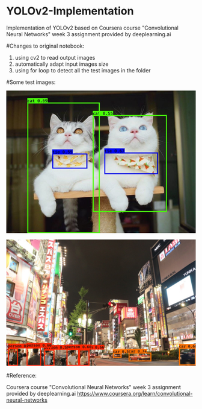 # YOLOv2-Implementation
Implementation of YOLOv2 based on Coursera course "Convolutional Neural Networks" week 3 assignment provided by deeplearning.ai

#Changes to original notebook:
1. using cv2 to read output images
2. automatically adapt input images size
3. using for loop to detect all the test images in the folder

#Some test images:

![alt text](https://github.com/lxy000719/YOLOv2-Implementation/blob/master/out/test4.jpg?raw=true)

![alt text](https://github.com/lxy000719/YOLOv2-Implementation/blob/master/out/test2.jpg?raw=true)


#Reference:

Coursera course "Convolutional Neural Networks" week 3 assignment provided by deeplearning.ai
https://www.coursera.org/learn/convolutional-neural-networks

